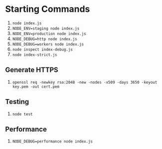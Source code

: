 #  Starting Commands
1. `node index.js`
2. `NODE_ENV=staging node index.js`
3. `NODE_ENV=production node index.js`
4. `NODE_DEBUG=http node index.js`
5. `NODE_DEBUG=workers node index.js`
6. `node inspect index-debug.js`
7. `node index-strict.js`

## Generate HTTPS
1. `openssl req -newkey rsa:2048 -new -nodes -x509 -days 3650 -keyout key.pem -out cert.pem`

## Testing
1. `node test`

## Performance
1. `NODE_DEBUG=performance node index.js`